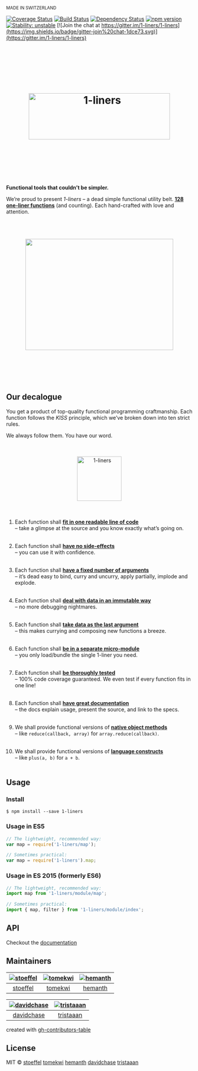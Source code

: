 <sup>MADE IN SWITZERLAND</sup>

[![Coverage Status](https://coveralls.io/repos/1-liners/1-liners/badge.svg?branch=master)](https://coveralls.io/r/1-liners/1-liners?branch=master)
[![Build Status](https://travis-ci.org/1-liners/1-liners.svg?branch=master)](https://travis-ci.org/1-liners/1-liners)
[![Dependency Status](https://david-dm.org/1-liners/1-liners.svg)](https://david-dm.org/1-liners/1-liners)
[![npm version](https://badge.fury.io/js/1-liners.svg)](http://badge.fury.io/js/1-liners)
[![Stability: unstable](https://img.shields.io/badge/stability-unstable-yellowgreen.svg)](https://github.com/1-liners/1-liners/milestones/1.0)
[![Join the chat at https://gitter.im/1-liners/1-liners](https://img.shields.io/badge/gitter-join%20chat-1dce73.svg)](https://gitter.im/1-liners/1-liners)

<h1 align="center"><a
	title="Functional tools that couldn’t be simpler"
	href="./documentation/README.md"
	>
	<br/>
	<br/>
	<br/>
	<img
		alt="1-liners"
		src="https://cdn.rawgit.com/1-liners/Logos/master/logo.png"
		width="382px"
		height="125px"
	/>
	<br/>
	<br/>
	<br/>
	<br/>
</a></h1>

**Functional tools that couldn’t be simpler.**

We’re proud to present *1-liners* – a dead simple functional utility belt. **[128 one-liner functions][docs]** (and counting). Each hand-crafted with love and attention.

[docs]:  ./documentation

<p align="center">
	<br/>
	<br/>
	<br/>
	<img
		src="https://cdn.rawgit.com/1-liners/Logos/master/swissknife.gif"
		width="400px"
		height="300px"
	/>
	<br/>
	<br/>
	<br/>
	<br/>
	<br/>
	<br/>
</p>


## Our decalogue

You get a product of top-quality functional programming craftmanship. Each function follows the *KISS* principle, which we’ve broken down into ten strict rules.

We always follow them. You have our word.


<p align="center"><a
	title="from Beautiful Flat Icons by Nick Roach"
	href="https://www.elegantthemes.com/blog/freebie-of-the-week/beautiful-flat-icons-for-free"
	>
	<br/>
	<br/>
	<img
		alt="1-liners"
		src="https://cdn.rawgit.com/1-liners/Logos/04c6949/megaphone.svg"
		width="120px"
		height="120px"
	/>
	<br/>
	<br/>
	<br/>
</a></p>


1.  Each function shall **[fit in one readable line of code][]**  
  – take a glimpse at the source and you know exactly what’s going on.  
  &nbsp;

2.  Each function shall **[have no side-effects][]**  
  – you can use it with confidence.  
  &nbsp;

3.  Each function shall **[have a fixed number of arguments][]**  
  – it’s dead easy to bind, curry and uncurry, apply partially, implode and explode.  
  &nbsp;

4.  Each function shall **[deal with data in an immutable way][]**  
  – no more debugging nightmares.  
  &nbsp;

5.  Each function shall **[take data as the last argument][]**  
  – this makes currying and composing new functions a breeze.  
  &nbsp;

6.  Each function shall **[be in a separate micro-module][]**  
  – you only load/bundle the single 1-liner you need.  
  &nbsp;

7.  Each function shall **[be thoroughly tested][]**  
  – 100% code coverage guaranteed. We even test if every function fits in one line!  
  &nbsp;

8.  Each function shall **[have great documentation][]**  
  – the docs explain usage, present the source, and link to the specs.  
  &nbsp;

9.  We shall provide functional versions of **[native object methods][]**  
  – like `reduce(callback, array)` for `array.reduce(callback)`.  
  &nbsp;

10. We shall provide functional versions of **[language constructs][]**  
  – like `plus(a, b)` for `a + b`.  
  &nbsp;

[fit in one readable line of code]:    https://github.com/1-liners/1-liners/blob/28b02d0939d6bb4034693e48440f450141453ae9/module/flip.js#L18
[have no side-effects]:                ./documentation#extend
[have a fixed number of arguments]:   ./documentation#shave
[deal with data in an immutable way]:  ./documentation#put
[take data as the last argument]:      ./documentation#split
[be in a separate micro-module]:       https://github.com/1-liners/1-liners/blob/28b02d0939d6bb4034693e48440f450141453ae9/module/compose.js
[be thoroughly tested]:                https://coveralls.io/r/1-liners/1-liners?branch=master
[have great documentation]:            ./documentation
[native object methods]:               ./documentation#reduce
[language constructs]:                 ./documentation#plus


## Usage

### Install

```
$ npm install --save 1-liners
```

### Usage in ES5

```js
// The lightweight, recommended way:
var map = require('1-liners/map');

// Sometimes practical:
var map = require('1-liners').map;
```

### Usage in ES 2015 (formerly ES6)

```js
// The lightweight, recommended way:
import map from '1-liners/module/map';

// Sometimes practical:
import { map, filter } from '1-liners/module/index';
```

## API

Checkout the [documentation](./documentation)

## Maintainers

|  [![stoeffel](https://avatars.githubusercontent.com/u/1217681?v=3&s=80)](https://github.com/stoeffel) | [![tomekwi](https://avatars.githubusercontent.com/u/4624660?v=3&s=80)](https://github.com/tomekwi) | [![hemanth](https://avatars.githubusercontent.com/u/18315?v=3&s=80)](https://github.com/hemanth)  |
| :--:|:--:|:--: |
|  [stoeffel](https://github.com/stoeffel) | [tomekwi](https://github.com/tomekwi) | [hemanth](https://github.com/hemanth)  |

|  [![davidchase](https://avatars.githubusercontent.com/u/490291?v=3&s=80)](https://github.com/davidchase) | [![tristaaan](https://avatars.githubusercontent.com/u/5470619?v=3&s=80)](https://github.com/tristaaan)  |
| :--:|:--: |
|  [davidchase](https://github.com/davidchase) | [tristaaan](https://github.com/tristaaan)  |

created with [gh-contributors-table](https://github.com/stoeffel/gh-contributors-table)


## License

MIT © [stoeffel](http://schtoeffel.ch) [tomekwi](http://github.com/tomekwi) [hemanth](http://www.h3manth.com/) [davidchase](http://github.com/davidchase) [tristaaan](http://github.com/tristaaan)
